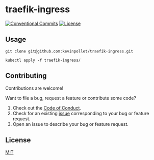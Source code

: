 # traefik-ingress

[![Conventional Commits](https://img.shields.io/badge/Conventional%20Commits-1.0.0-yellow.svg)](https://conventionalcommits.org)
[![License](https://img.shields.io/github/license/kevinpollet/traefik-ingress)](./LICENSE.md)

## Usage

```shell
git clone git@github.com:kevinpollet/traefik-ingress.git

kubectl apply -f traefik-ingress/
```

## Contributing

Contributions are welcome!

Want to file a bug, request a feature or contribute some code?

1. Check out the [Code of Conduct](./CODE_OF_CONDUCT.md).
2. Check for an existing [issue](https://github.com/kevinpollet/traefik-ingress/issues) corresponding to your bug or feature request.
3. Open an issue to describe your bug or feature request.

## License

[MIT](./LICENSE.md)
